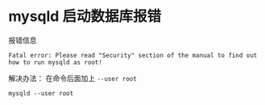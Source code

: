 # mysqld 启动数据库报错

报错信息
```
Fatal error: Please read "Security" section of the manual to find out how to run mysqld as root!
```

解决办法：
在命令后面加上 `--user root`
```
mysqld --user root
```